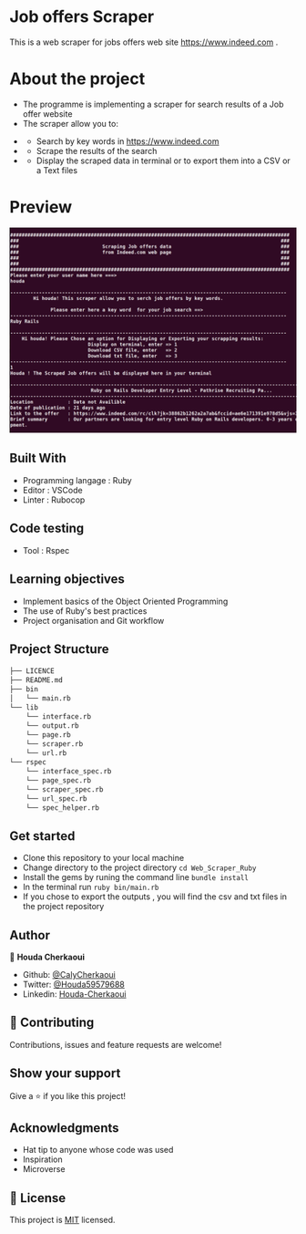 # Job offers Scraper
This is a web scraper for jobs offers web site <https://www.indeed.com> .

# About the project

* The programme is implementing a scraper for search results of a Job offer website
* The scraper allow you to:
- - Search by key words in <https://www.indeed.com>
- - Scrape the results of the search
- - Display the scraped data in terminal or to export them into a CSV or a Text files

# Preview

![screenshot](./screen_shots/ScreenshotScraper.png)

## Built With

- Programming langage : Ruby
- Editor : VSCode
- Linter : Rubocop

## Code testing

- Tool : Rspec

## Learning objectives

* Implement basics of the Object Oriented Programming
* The use of Ruby's best practices
* Project organisation and Git workflow

## Project Structure
```
├── LICENCE
├── README.md
├── bin
│   └── main.rb
└── lib
    └── interface.rb
    └── output.rb
    └── page.rb
    └── scraper.rb
    └── url.rb
└── rspec
    └── interface_spec.rb
    └── page_spec.rb
    └── scraper_spec.rb
    └── url_spec.rb
    └── spec_helper.rb
```
## Get started

* Clone this repository to your local machine
* Change directory to the project directory `` cd Web_Scraper_Ruby ``
* Install the gems by runing the command line `` bundle install ``
* In the terminal run `` ruby bin/main.rb ``
* If you chose to export the outputs , you will find the csv and txt files in the project repository

## Author

👤 **Houda Cherkaoui**

- Github: [@CalyCherkaoui](https://github.com/CalyCherkaoui)
- Twitter: [@Houda59579688](https://twitter.com/Houda59579688)
- Linkedin: [Houda-Cherkaoui](https://www.linkedin.com/in/houda-cherkaoui-64106395/)

## 🤝 Contributing

Contributions, issues and feature requests are welcome!

## Show your support

Give a ⭐️ if you like this project!

## Acknowledgments

- Hat tip to anyone whose code was used
- Inspiration
- Microverse

## 📝 License

This project is [MIT](lic.url) licensed.

